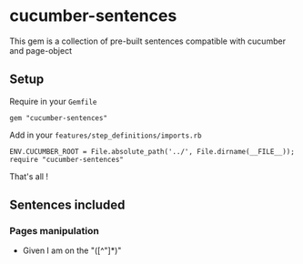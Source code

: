 # cucumber-sentences

This gem is a collection of pre-built sentences compatible with cucumber and page-object

## Setup

Require in your `Gemfile`

`````
gem "cucumber-sentences"
`````

Add in your `features/step_definitions/imports.rb`

````
ENV.CUCUMBER_ROOT = File.absolute_path('../', File.dirname(__FILE__));
require "cucumber-sentences"
`````

That's all !

## Sentences included

### Pages manipulation

- Given I am on the "([^"]*)"
